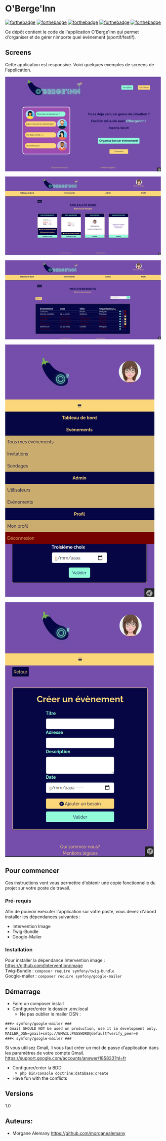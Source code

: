 # O'Berge'Inn
[![forthebadge](https://forthebadge.com/images/badges/built-with-love.svg)](https://forthebadge.com) [![forthebadge](https://forthebadge.com/images/badges/built-by-developers.svg)](https://forthebadge.com) [![forthebadge](https://forthebadge.com/images/badges/made-with-javascript.svg)](https://forthebadge.com) [![forthebadge](https://forthebadge.com/images/badges/uses-css.svg)](https://forthebadge.com) [![forthebadge](https://forthebadge.com/images/badges/uses-html.svg)](https://forthebadge.com)




Ce dépôt contient le code de l'application O'Berge'Inn qui permet d'organiser et de gérer nimporte quel événement (sportif/festif). 

## Screens
Cette application est responsive. 
Voici quelques exemples de screens de l'application.

![O'Berge'Inn Accueil](obergeinn/docs/screens/accueil.png "O'Berge'Inn Accueil")

![O'Berge'Inn Tableau de bord](obergeinn/docs/screens/dashboard.png "O'Berge'Inn Tableau de bord")

![O'Berge'Inn Liste des événements](obergeinn/docs/screens/events-list.png "O'Berge'Inn Liste des événements")

![O'Berge'Inn Menu](obergeinn/docs/screens/mobile-menu.png "O'Berge'Inn Menu")

![O'Berge'Inn Création d'un événement](obergeinn/docs/screens/mobile-event-create.png "O'Berge'Inn Création d'un événement")


## Pour commencer
Ces instructions vont vous permettre d'obtenir une copie fonctionnelle du projet sur votre poste de travail.
### Pré-requis
Afin de pouvoir exécuter l'application sur votre poste, vous devez d'abord installer les dépendances suivantes : 
* Intervention Image
* Twig-Bundle
* Google-Mailer

### Installation
Pour installer la dépendance Intervention image : https://github.com/Intervention/image \
Twig-Bundle : `composer require symfony/twig-bundle` \
Google-mailer : `composer require symfony/google-mailer`

## Démarrage
- Faire un composer install
- Configurer/créer le dossier .env.local 
    - Ne pas oublier le mailer DSN : 
```
###> symfony/google-mailer ###
# Gmail SHOULD NOT be used on production, use it in development only.
MAILER_DSN=gmail+smtp://EMAIL:PASSWORD@default?verify_peer=0
###< symfony/google-mailer ###
```
Si vous utilisez Gmail, il vous faut créer un mot de passe d'application dans les paramètres de votre compte Gmail.
https://support.google.com/accounts/answer/185833?hl=fr
- Configurer/créer la BDD 
  - `php bin/console doctrine:database:create`
- Have fun with the conflicts

## Versions
1.0

## Auteurs:
- Morgane Alemany https://github.com/morganealemany